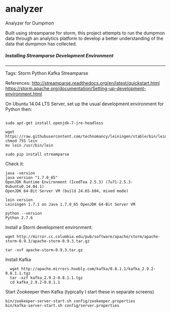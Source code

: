analyzer
========

Analyzer for Dumpmon

Built using streamparse for storm, this project attempts to run the dumpmon data through an analytics platform to develop a better understanding of the data that dumpmon has collected.

##### Installing Streamparse Development Environment
----------------------------------------------

Tags: Storm Python Kafka Streamparse

References:
http://streamparse.readthedocs.org/en/latest/quickstart.html
https://storm.apache.org/documentation/Setting-up-development-environment.html

On Ubuntu 14.04 LTS Server, set up the usual development environment for Python then:

```script

sudo apt-get install openjdk-7-jre-headless

wget https://raw.githubusercontent.com/technomancy/leiningen/stable/bin/lein
chmod 755 lein
mv lein /usr/bin/lein

sudo pip install streamparse

```

Check it:

```script
java -version
java version "1.7.0_65"
OpenJDK Runtime Environment (IcedTea 2.5.3) (7u71-2.5.3-0ubuntu0.14.04.1)
OpenJDK 64-Bit Server VM (build 24.65-b04, mixed mode)

lein version
Leiningen 1.7.1 on Java 1.7.0_65 OpenJDK 64-Bit Server VM

python --version
Python 2.7.6

```

Install a Storm development environment:

```script
wget http://mirror.cc.columbia.edu/pub/software/apache/storm/apache-storm-0.9.3/apache-storm-0.9.3.tar.gz

tar -xvf apache-storm-0.9.3.tar.gz

```

Install Kafka

```script
  wget http://apache.mirrors.hoobly.com/kafka/0.8.1.1/kafka_2.9.2-0.8.1.1.tgz
  tar -xzf kafka_2.9.2-0.8.1.1.tgz 
  cd kafka_2.9.2-0.8.1.1
```

Start Zookeeper then Kafka (typically I start these in separate screens)

```script
bin/zookeeper-server-start.sh config/zookeeper.properties 
bin/kafka-server-start.sh config/server.properties

```








